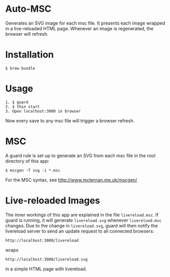 # Auto-MSC

Generates an SVG image for each msc file. It presents each image wrapped in a live-reloaded HTML page. Whenever an image is regenerated, the browser will refresh.

# Installation

    $ brew bundle

# Usage

    1. $ guard
    2. $ thin start
    3. Open localhost:3000 in browser

Now every save to any msc file will trigger a browser refresh.

# MSC

A guard rule is set up to generate an SVG from each msc file in the root directory of this app:

	$ mscgen -T svg -i *.msc

For the MSC syntax, see http://www.mcternan.me.uk/mscgen/

# Live-reloaded Images

The inner workings of this app are explained in the file `livereload.msc`. If guard is running, it will generate `livereload.svg` whenever `livereload.msc` changes. Due to the change in `livereload.svg`, guard will then notify the livereload server to send an update request to all connected browsers:

	http://localhost:3000/livereload

wraps

	http://localhost:3000/livereload.svg

in a simple HTML page with livereload.
